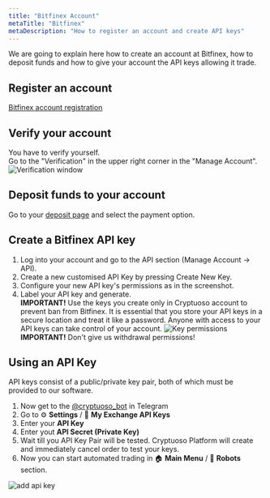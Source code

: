 ```yaml
---
title: "Bitfinex Account"
metaTitle: "Bitfinex"
metaDescription: "How to register an account and create API keys"
---
```


We are going to explain here how to create an account at Bitfinex, how to deposit funds and how to give your account the API keys allowing it trade.

## Register an account

[Bitfinex account registration](https://www.bitfinex.com/?refcode=BBRrpRJZ)

## Verify your account

You have to verify yourself.  
Go to the "Verification" in the upper right corner in the "Manage Account".
![Verification window](https://support.cryptuoso.com/bitfinex_verification.png)

## Deposit funds to your account

Go to your [deposit page](https://www.bitfinex.com/deposit) and select the payment option.

## Create a Bitfinex API key

1. Log into your account and go to the API section (Manage Account -> API).
2. Create a new customised API Key by pressing Create New Key.
3. Configure your new API key's permissions as in the screenshot.
4. Label your API key and generate.  
   **IMPORTANT!** Use the keys you create only in Cryptuoso account to prevent ban from Bitfinex. It is essential that you store your API keys in a secure location and treat it like a password. Anyone with access to your API keys can take control of your account.
   ![Key permissions](https://support.cryptuoso.com/bitfinex_keys.png)
   **IMPORTANT!** Don't give us withdrawal permissions!

## Using an API Key

API keys consist of a public/private key pair, both of which must be provided to our software.

1. Now get to the [@cryptuoso_bot](https://clc.la/cryptuoso_bot_beta) in Telegram
2. Go to ⚙️ **Settings** / 🔐 **My Exchange API Keys**
3. Enter your **API Key**
4. Enter yout **API Secret (Private Key)**
5. Wait till you API Key Pair will be tested. Cryptuoso Platform will create and immediately cancel order to test your keys.
6. Now you can start automated trading in 🏠 **Main Menu** / 🤖 **Robots** section.

![add api key](https://support.cryptuoso.com/add_api_key.gif)

